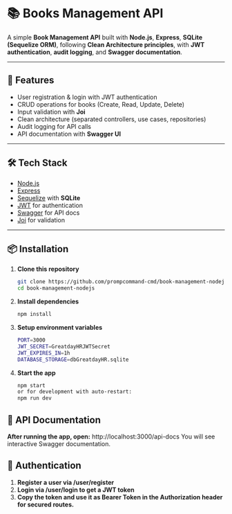 # 📚 Books Management API

A simple **Book Management API** built with **Node.js**, **Express**, **SQLite (Sequelize ORM)**, following **Clean Architecture principles**, with **JWT authentication**, **audit logging**, and **Swagger documentation**.

---

## 🚀 Features

- User registration & login with JWT authentication  
- CRUD operations for books (Create, Read, Update, Delete)  
- Input validation with **Joi**  
- Clean architecture (separated controllers, use cases, repositories)  
- Audit logging for API calls  
- API documentation with **Swagger UI**  

---

## 🛠️ Tech Stack

- [Node.js](https://nodejs.org/)  
- [Express](https://expressjs.com/)  
- [Sequelize](https://sequelize.org/) with **SQLite**  
- [JWT](https://jwt.io/) for authentication  
- [Swagger](https://swagger.io/) for API docs  
- [Joi](https://joi.dev/) for validation  

---

## 📦 Installation

1. **Clone this repository**
   ```bash
   git clone https://github.com/prompcommand-cmd/book-management-nodejs.git
   cd book-management-nodejs

2. **Install dependencies**
   ```bash
   npm install

3. **Setup environment variables**
   ```bash
   PORT=3000
   JWT_SECRET=GreatdayHRJWTSecret
   JWT_EXPIRES_IN=1h
   DATABASE_STORAGE=dbGreatdayHR.sqlite

4. **Start the app**
   ```bash
   npm start
   or for development with auto-restart:
   npm run dev

## 📖 API Documentation
   **After running the app, open:**
   http://localhost:3000/api-docs
   You will see interactive Swagger documentation.

## 🔑 Authentication
1. **Register a user via /user/register**
2. **Login via /user/login to get a JWT token**
3. **Copy the token and use it as Bearer Token in the Authorization header for secured routes.**